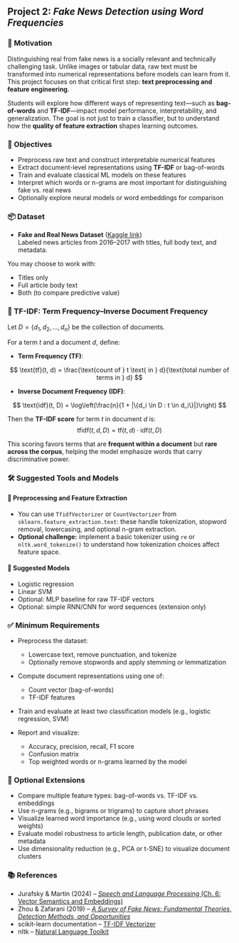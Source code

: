 ## Project 2: *Fake News Detection using Word Frequencies*

### 🧠 Motivation

Distinguishing real from fake news is a socially relevant and technically challenging task. Unlike images or tabular data, raw text must be transformed into numerical representations before models can learn from it. This project focuses on that critical first step: **text preprocessing and feature engineering**.

Students will explore how different ways of representing text—such as **bag-of-words** and **TF-IDF**—impact model performance, interpretability, and generalization. The goal is not just to train a classifier, but to understand how the **quality of feature extraction** shapes learning outcomes.

### 🎯 Objectives

- Preprocess raw text and construct interpretable numerical features  
- Extract document-level representations using **TF-IDF** or bag-of-words  
- Train and evaluate classical ML models on these features  
- Interpret which words or n-grams are most important for distinguishing fake vs. real news  
- Optionally explore neural models or word embeddings for comparison

### 📦 Dataset

- **Fake and Real News Dataset** ([Kaggle link](https://www.kaggle.com/datasets/clmentbisaillon/fake-and-real-news-dataset))  
  Labeled news articles from 2016–2017 with titles, full body text, and metadata.

You may choose to work with:
- Titles only  
- Full article body text  
- Both (to compare predictive value)

### 📐 TF-IDF: Term Frequency–Inverse Document Frequency

Let $D = \{d_1, d_2, \dots, d_n\}$ be the collection of documents.

For a term $t$ and a document $d$, define:

- **Term Frequency (TF)**:

$$
\text{tf}(t, d) = \frac{\text{count of } t \text{ in } d}{\text{total number of terms in } d}
$$


- **Inverse Document Frequency (IDF)**:

$$
\text{idf}(t, D) = \log\left(\frac{n}{1 + |\{d_i \in D : t \in d_i\}|}\right)
$$

Then the **TF-IDF score** for term $t$ in document $d$ is:
  $$
  \text{tfidf}(t, d, D) = \text{tf}(t, d) \cdot \text{idf}(t, D)
  $$

This scoring favors terms that are **frequent within a document** but **rare across the corpus**, helping the model emphasize words that carry discriminative power.

### 🛠️ Suggested Tools and Models

#### 🔹 Preprocessing and Feature Extraction

- You can use `TfidfVectorizer` or `CountVectorizer` from `sklearn.feature_extraction.text`: these handle tokenization, stopword removal, lowercasing, and optional n-gram extraction.
- **Optional challenge:** implement a basic tokenizer using `re` or `nltk.word_tokenize()` to understand how tokenization choices affect feature space.

#### 🔹 Suggested Models

- Logistic regression  
- Linear SVM  
- Optional: MLP baseline for raw TF-IDF vectors  
- Optional: simple RNN/CNN for word sequences (extension only)

### ✅ Minimum Requirements

- Preprocess the dataset:  
  - Lowercase text, remove punctuation, and tokenize  
  - Optionally remove stopwords and apply stemming or lemmatization

- Compute document representations using one of:  
  - Count vector (bag-of-words)  
  - TF-IDF features

- Train and evaluate at least two classification models (e.g., logistic regression, SVM)

- Report and visualize:
  - Accuracy, precision, recall, F1 score  
  - Confusion matrix  
  - Top weighted words or n-grams learned by the model

### 🚀 Optional Extensions

- Compare multiple feature types: bag-of-words vs. TF-IDF vs. embeddings  
- Use n-grams (e.g., bigrams or trigrams) to capture short phrases  
- Visualize learned word importance (e.g., using word clouds or sorted weights)  
- Evaluate model robustness to article length, publication date, or other metadata  
- Use dimensionality reduction (e.g., PCA or t-SNE) to visualize document clusters

### 📚 References

- Jurafsky & Martin (2024) – [*Speech and Language Processing* (Ch. 6: Vector Semantics and Embeddings)](https://web.stanford.edu/~jurafsky/slp3/6.pdf)  
- Zhou & Zafarani (2019) – [*A Survey of Fake News: Fundamental Theories, Detection Methods, and Opportunities*](https://arxiv.org/pdf/1812.00315)  
- scikit-learn documentation – [TF-IDF Vectorizer](https://scikit-learn.org/stable/modules/generated/sklearn.feature_extraction.text.TfidfVectorizer.html)  
- nltk – [Natural Language Toolkit](https://www.nltk.org/)
